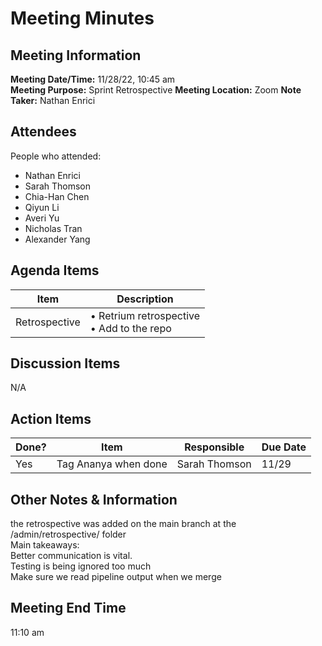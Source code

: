 # Meeting Minutes
## Meeting Information
**Meeting Date/Time:** 11/28/22, 10:45 am  
**Meeting Purpose:** Sprint Retrospective
**Meeting Location:** Zoom
**Note Taker:** Nathan Enrici  

## Attendees
People who attended:
- Nathan Enrici
- Sarah Thomson
- Chia-Han Chen
- Qiyun Li
- Averi Yu
- Nicholas Tran
- Alexander Yang

## Agenda Items

Item | Description
---- | ----
Retrospective | • Retrium retrospective<br>• Add to the repo

## Discussion Items
N/A


## Action Items
| Done? | Item | Responsible | Due Date |
| ---- | ---- | ---- | ---- |
|Yes  | Tag Ananya when done | Sarah Thomson | 11/29 |

## Other Notes & Information
the retrospective was added on the main branch at the /admin/retrospective/ folder  
Main takeaways:  
Better communication is vital.  
Testing is being ignored too much  
Make sure we read pipeline output when we merge  

## Meeting End Time
11:10 am